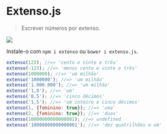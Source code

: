 # Extenso.js

> Escrever números por extenso.

![](https://travis-ci.org/theuves/extenso.js.svg?branch=master)

Instale-o com `npm i extenso` ou `bower i extenso.js`.

```js
extenso(123); //=> 'cento e vinte e três'
extenso(-123); //=> 'menos cento e vinte e três'
extenso(1000000); //=> 'um milhão'
extenso('1000000'); //=> 'um milhão'
extenso('1.000.000'); //=> 'um milhão'
extenso('1,0'); //=> 'um'
extenso('0,5'); //=> 'cinco décimos'
extenso('1,5'); //=> 'um inteiro e cinco décimos'
extenso(1, {feminino: true}); //=> 'uma'
extenso(2, {feminino: true}); //=> 'duas'
extenso(10000000000000001); //=> undefined
extenso('10000000000000001'); //=> 'dez quatrilhões e um'
```
